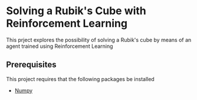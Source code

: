 # Solving a Rubik's Cube with Reinforcement Learning
This prject explores the possibility of solving a Rubik's cube by means of an agent trained using Reinforcement Learning

## Prerequisites
This project requires that the following packages be installed
* [Numpy](https://numpy.org/install/)